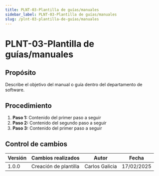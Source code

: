 ```yaml
---
title: PLNT-03-Plantilla de guías/manuales
sidebar_label: PLNT-03-Plantilla de guías/manuales
slug: /plnt-03-plantilla-de-guías/manuales
---
```


# PLNT-03-Plantilla de guías/manuales

## Propósito

Describe el objetivo del manual o guía dentro del departamento de software.

## Procedimiento

1. **Paso 1:**
   Contenido del primer paso a seguir
2. **Paso 2:**
   Contenido del segundo paso a seguir
3. **Paso 3:**
   Contenido del primer paso a seguir

## Control de cambios

| Versión | Cambios realizados    | Autor          | Fecha      |
| ------- | --------------------- | -------------- | ---------- |
| 1.0.0   | Creación de plantilla | Carlos Galicia | 17/02/2025 |
